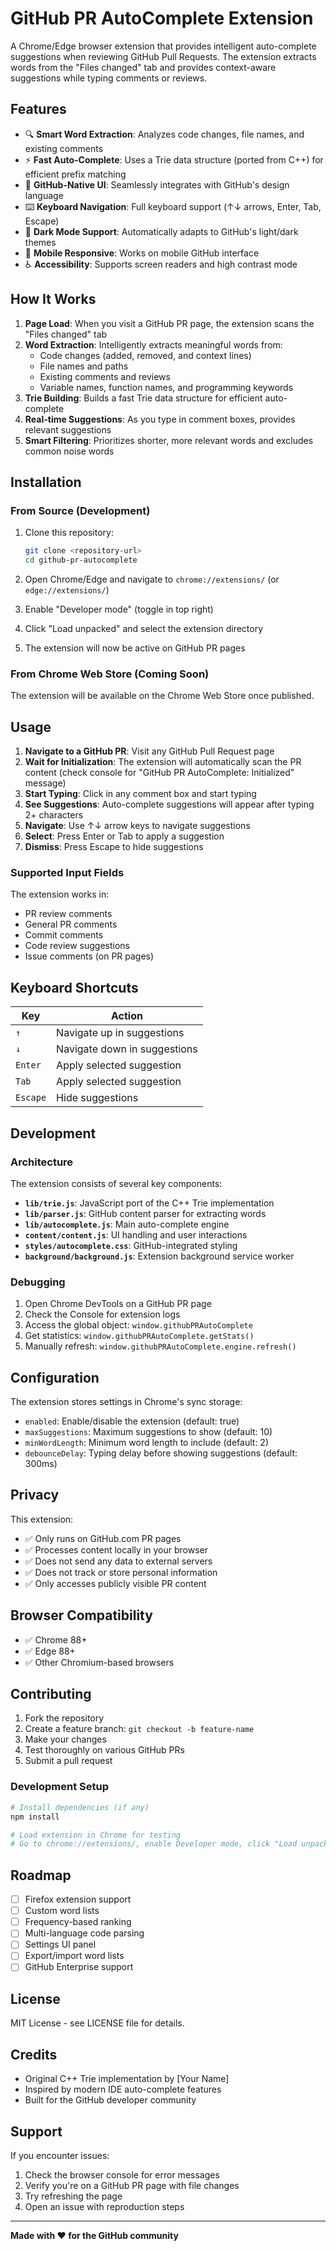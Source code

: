 # GitHub PR AutoComplete Extension

A Chrome/Edge browser extension that provides intelligent auto-complete suggestions when reviewing GitHub Pull Requests. The extension extracts words from the "Files changed" tab and provides context-aware suggestions while typing comments or reviews.

## Features

- 🔍 **Smart Word Extraction**: Analyzes code changes, file names, and existing comments
- ⚡ **Fast Auto-Complete**: Uses a Trie data structure (ported from C++) for efficient prefix matching
- 🎨 **GitHub-Native UI**: Seamlessly integrates with GitHub's design language
- ⌨️ **Keyboard Navigation**: Full keyboard support (↑↓ arrows, Enter, Tab, Escape)
- 🌙 **Dark Mode Support**: Automatically adapts to GitHub's light/dark themes
- 📱 **Mobile Responsive**: Works on mobile GitHub interface
- ♿ **Accessibility**: Supports screen readers and high contrast mode

## How It Works

1. **Page Load**: When you visit a GitHub PR page, the extension scans the "Files changed" tab
2. **Word Extraction**: Intelligently extracts meaningful words from:
   - Code changes (added, removed, and context lines)
   - File names and paths
   - Existing comments and reviews
   - Variable names, function names, and programming keywords
3. **Trie Building**: Builds a fast Trie data structure for efficient auto-complete
4. **Real-time Suggestions**: As you type in comment boxes, provides relevant suggestions
5. **Smart Filtering**: Prioritizes shorter, more relevant words and excludes common noise words

## Installation

### From Source (Development)

1. Clone this repository:
   ```bash
   git clone <repository-url>
   cd github-pr-autocomplete
   ```

2. Open Chrome/Edge and navigate to `chrome://extensions/` (or `edge://extensions/`)

3. Enable "Developer mode" (toggle in top right)

4. Click "Load unpacked" and select the extension directory

5. The extension will now be active on GitHub PR pages

### From Chrome Web Store (Coming Soon)

The extension will be available on the Chrome Web Store once published.

## Usage

1. **Navigate to a GitHub PR**: Visit any GitHub Pull Request page
2. **Wait for Initialization**: The extension will automatically scan the PR content (check console for "GitHub PR AutoComplete: Initialized" message)
3. **Start Typing**: Click in any comment box and start typing
4. **See Suggestions**: Auto-complete suggestions will appear after typing 2+ characters
5. **Navigate**: Use ↑↓ arrow keys to navigate suggestions
6. **Select**: Press Enter or Tab to apply a suggestion
7. **Dismiss**: Press Escape to hide suggestions

### Supported Input Fields

The extension works in:
- PR review comments
- General PR comments  
- Commit comments
- Code review suggestions
- Issue comments (on PR pages)

## Keyboard Shortcuts

| Key | Action |
|-----|--------|
| `↑` | Navigate up in suggestions |
| `↓` | Navigate down in suggestions |
| `Enter` | Apply selected suggestion |
| `Tab` | Apply selected suggestion |
| `Escape` | Hide suggestions |

## Development

### Architecture

The extension consists of several key components:

- **`lib/trie.js`**: JavaScript port of the C++ Trie implementation
- **`lib/parser.js`**: GitHub content parser for extracting words
- **`lib/autocomplete.js`**: Main auto-complete engine
- **`content/content.js`**: UI handling and user interactions
- **`styles/autocomplete.css`**: GitHub-integrated styling
- **`background/background.js`**: Extension background service worker

### Debugging

1. Open Chrome DevTools on a GitHub PR page
2. Check the Console for extension logs
3. Access the global object: `window.githubPRAutoComplete`
4. Get statistics: `window.githubPRAutoComplete.getStats()`
5. Manually refresh: `window.githubPRAutoComplete.engine.refresh()`

## Configuration

The extension stores settings in Chrome's sync storage:

- `enabled`: Enable/disable the extension (default: true)
- `maxSuggestions`: Maximum suggestions to show (default: 10)
- `minWordLength`: Minimum word length to include (default: 2)
- `debounceDelay`: Typing delay before showing suggestions (default: 300ms)

## Privacy

This extension:
- ✅ Only runs on GitHub.com PR pages
- ✅ Processes content locally in your browser
- ✅ Does not send any data to external servers
- ✅ Does not track or store personal information
- ✅ Only accesses publicly visible PR content

## Browser Compatibility

- ✅ Chrome 88+
- ✅ Edge 88+
- ✅ Other Chromium-based browsers

## Contributing

1. Fork the repository
2. Create a feature branch: `git checkout -b feature-name`
3. Make your changes
4. Test thoroughly on various GitHub PRs
5. Submit a pull request

### Development Setup

```bash
# Install dependencies (if any)
npm install

# Load extension in Chrome for testing
# Go to chrome://extensions/, enable Developer mode, click "Load unpacked"
```

## Roadmap

- [ ] Firefox extension support
- [ ] Custom word lists
- [ ] Frequency-based ranking
- [ ] Multi-language code parsing
- [ ] Settings UI panel
- [ ] Export/import word lists
- [ ] GitHub Enterprise support

## License

MIT License - see LICENSE file for details.

## Credits

- Original C++ Trie implementation by [Your Name]
- Inspired by modern IDE auto-complete features
- Built for the GitHub developer community

## Support

If you encounter issues:

1. Check the browser console for error messages
2. Verify you're on a GitHub PR page with file changes
3. Try refreshing the page
4. Open an issue with reproduction steps

---

**Made with ❤️ for the GitHub community**
